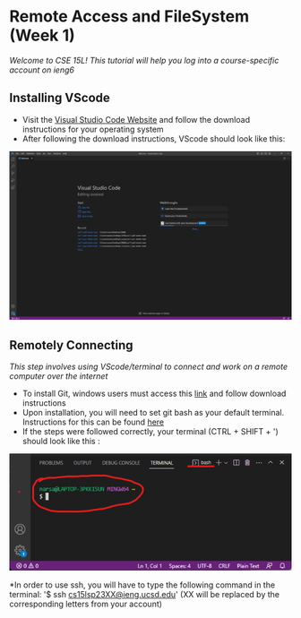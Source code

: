 # Remote Access and FileSystem (Week 1)

*Welcome to CSE 15L! This tutorial will help you log into a course-specific account on ieng6*


## Installing VScode

* Visit the [Visual Studio Code Website](https://code.visualstudio.com/) and follow the download instructions for your operating system
* After following the download instructions, VScode should look like this:

![Image](VSCodeScreenshot.png)


## Remotely Connecting
*This step involves using VScode/terminal to connect and work on a remote computer over the internet*

* To install Git, windows users must access this [link](https://gitforwindows.org/) and follow download instructions
* Upon installation, you will need to set git bash as your default terminal. Instructions for this can be found [here](https://stackoverflow.com/questions/42606837/how-do-i-use-bash-on-windows-from-the-visual-studio-code-integrated-terminal/50527994#50527994)
* If the steps were followed correctly, your terminal (CTRL + SHIFT + ') should look like this :

![Image](TerminalPreview.png)

*In order to use ssh, you will have to type the following command in the terminal:
'$ ssh cs15lsp23XX@ieng.ucsd.edu' (XX will be replaced by the corresponding letters from your account)


